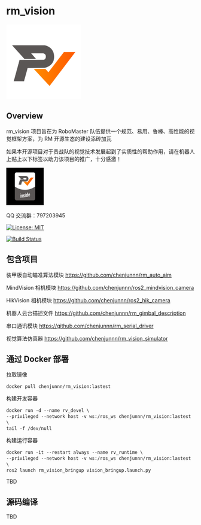 # rm_vision

<img src="docs/rm_vision.svg" alt="rm_vision" width="200" height="200">

## Overview

rm_vision 项目旨在为 RoboMaster 队伍提供一个规范、易用、鲁棒、高性能的视觉框架方案，为 RM 开源生态的建设添砖加瓦

如果本开源项目对于贵战队的视觉技术发展起到了实质性的帮助作用，请在机器人上贴上以下标签以助力该项目的推广，十分感激！

[<img src="docs/rm_vision_inside.svg" alt="rm_vision_inside" width="100" height="100">](docs/rm_vision_inside.svg)

QQ 交流群：797203945

[![License: MIT](https://img.shields.io/badge/License-MIT-blue.svg)](https://opensource.org/licenses/MIT)

[![Build Status](https://github.com/chenjunnn/rm_vision/actions/workflows/ci.yml/badge.svg)](https://github.com/chenjunnn/rm_vision/actions/workflows/ci.yml)

## 包含项目

装甲板自动瞄准算法模块 https://github.com/chenjunnn/rm_auto_aim

MindVision 相机模块 https://github.com/chenjunnn/ros2_mindvision_camera

HikVision 相机模块 https://github.com/chenjunnn/ros2_hik_camera

机器人云台描述文件 https://github.com/chenjunnn/rm_gimbal_description

串口通讯模块 https://github.com/chenjunnn/rm_serial_driver

视觉算法仿真器 https://github.com/chenjunnn/rm_vision_simulator

## 通过 Docker 部署

拉取镜像

```
docker pull chenjunnn/rm_vision:lastest
```

构建开发容器

```
docker run -d --name rv_devel \
--privileged --network host -v ws:/ros_ws chenjunnn/rm_vision:lastest \
tail -f /dev/null
```

构建运行容器

```
docker run -it --restart always --name rv_runtime \ 
--privileged --network host -v ws:/ros_ws chenjunnn/rm_vision:lastest \
ros2 launch rm_vision_bringup vision_bringup.launch.py
```

TBD

## 源码编译

TBD
